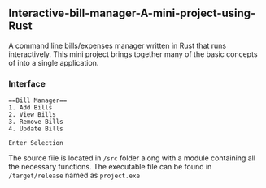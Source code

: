 ## Interactive-bill-manager-A-mini-project-using-Rust
A command line bills/expenses manager written in Rust that runs interactively. This mini project brings together many of the basic concepts of into a single application.

### Interface
```
==Bill Manager==
1. Add Bills   
2. View Bills  
3. Remove Bills
4. Update Bills

Enter Selection
```
The source fiie is located in `/src` folder along with a module containing all the necessary functions. The executable file can be found in `/target/release` named as `project.exe`
